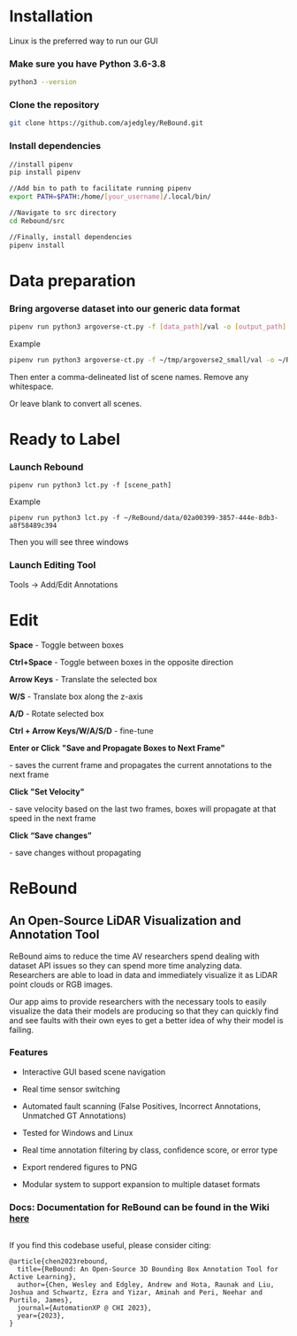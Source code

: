 # Installation

Linux is the preferred way to run our GUI

### **Make sure you have Python 3.6-3.8**

```bash
python3 --version
```

### **Clone the repository**

```bash
git clone https://github.com/ajedgley/ReBound.git
```

### **Install dependencies**

```bash
//install pipenv
pip install pipenv

//Add bin to path to facilitate running pipenv
export PATH=$PATH:/home/[your_username]/.local/bin/

//Navigate to src directory
cd Rebound/src

//Finally, install dependencies
pipenv install
```

# **Data preparation**

### Bring argoverse dataset into our generic data format

```bash
pipenv run python3 argoverse-ct.py -f [data_path]/val -o [output_path]
```

Example

```bash
pipenv run python3 argoverse-ct.py -f ~/tmp/argoverse2_small/val -o ~/ReBound/data/
```

Then enter a comma-delineated list of scene names. Remove any whitespace.

Or leave blank to convert all scenes.

# **Ready to Label**

### **Launch Rebound**

```
pipenv run python3 lct.py -f [scene_path]
```

Example

```
pipenv run python3 lct.py -f ~/ReBound/data/02a00399-3857-444e-8db3-a8f58489c394
```

Then you will see three windows


### **Launch Editing Tool**

Tools -> Add/Edit Annotations

# **Edit**

**Space** - Toggle between boxes

**Ctrl+Space** - Toggle between boxes in the opposite direction



**Arrow Keys** - Translate the selected box

**W/S** - Translate box along the z-axis

**A/D** - Rotate selected box

**Ctrl + Arrow Keys/W/A/S/D** - fine-tune



**Enter or Click** **"Save and Propagate Boxes to Next Frame"** 

\- saves the current frame and propagates the current annotations to the next frame

**Click** **"Set Velocity"**

\- save velocity based on the last two frames, boxes will propagate at that speed in the next frame

**Click** **“Save changes”** 

\- save changes without propagating



# ReBound
## An Open-Source LiDAR Visualization and Annotation Tool

ReBound aims to reduce the time AV researchers spend dealing with dataset API issues so they can spend more time analyzing data. Researchers are able to load in data and immediately visualize it as LiDAR point clouds or RGB images.

Our app aims to provide researchers with the necessary tools to easily visualize the data their models are producing so that they can quickly find and see faults with their own eyes to get a better idea of why their model is failing.



### Features

- Interactive GUI based scene navigation

- Real time sensor switching

- Automated fault scanning (False Positives, Incorrect Annotations, Unmatched GT Annotations)

- Tested for Windows and Linux

- Real time annotation filtering by class, confidence score, or error type

- Export rendered figures to PNG

- Modular system to support expansion to multiple dataset formats



### Docs: Documentation for ReBound can be found in the Wiki [here](https://github.com/ajedgley/ReBound/wiki/ReBound-Intro)



<img title="" src="https://files.gitbook.com/v0/b/gitbook-x-prod.appspot.com/o/spaces%2FLwXJQFLIM5IJpwSLEYfC%2Fuploads%2F9YIBroiQ3eduUX55VuD7%2FLVT1.png?alt=media&token=d06c7735-5c6a-4ba6-9ffd-79e266c5fdf0" alt="" data-align="center">

If you find this codebase useful, please consider citing:

    @article{chen2023rebound,
      title={ReBound: An Open-Source 3D Bounding Box Annotation Tool for Active Learning},
      author={Chen, Wesley and Edgley, Andrew and Hota, Raunak and Liu, Joshua and Schwartz, Ezra and Yizar, Aminah and Peri, Neehar and Purtilo, James},
      journal={AutomationXP @ CHI 2023},
      year={2023},
    }

